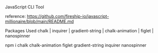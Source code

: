 JavaScript CLI Tool


reference: https://github.com/fireship-io/javascript-millionaire/blob/main/README.md

Packages Used
chalk | inquirer | gradient-string | chalk-animation | figlet | nanospinner

npm i chalk chalk-animation figlet gradient-string inquirer nanospinner
